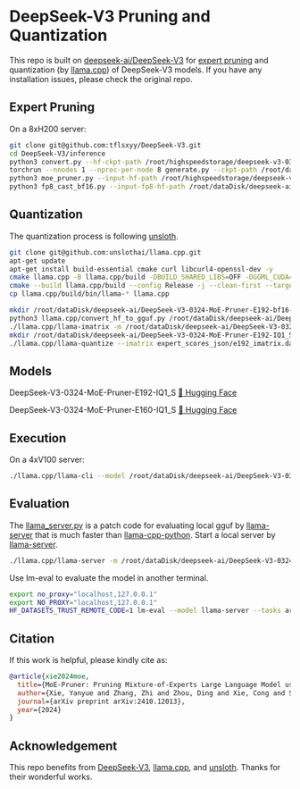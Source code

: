 <!-- markdownlint-disable first-line-h1 -->
<!-- markdownlint-disable html -->
<!-- markdownlint-disable no-duplicate-header -->
# DeepSeek-V3 Pruning and Quantization

This repo is built on [deepseek-ai/DeepSeek-V3](https://github.com/deepseek-ai/DeepSeek-V3) for [expert pruning](https://arxiv.org/abs/2410.12013) and quantization (by [llama.cpp](https://github.com/ggml-org/llama.cpp)) of DeepSeek-V3 models. If you have any installation issues, please check the original repo.

## Expert Pruning

On a 8xH200 server:

```bash
git clone git@github.com:tflsxyy/DeepSeek-V3.git
cd DeepSeek-V3/inference
python3 convert.py --hf-ckpt-path /root/highspeedstorage/deepseek-v3-0324-eu/deepseek-ai/DeepSeek-V3-0324 --save-path /root/dataDisk/deepseek-ai/DeepSeek-V3-0324-DS-E256MP8 --n-experts 256 --model-parallel 8
torchrun --nnodes 1 --nproc-per-node 8 generate.py --ckpt-path /root/dataDisk/deepseek-ai/DeepSeek-V3-0324-DS-E256MP8 --config configs/config_671B.json --track-expert-scores
python3 moe_pruner.py --input-hf-path /root/highspeedstorage/deepseek-v3-0324-eu/deepseek-ai/DeepSeek-V3-0324 --input-expert-scores config_671B_expert_scores_seqlen_8k.json --prune-expert 64 --output-hf-path /root/dataDisk/deepseek-ai/DeepSeek-V3-0324-MoE-Pruner-E192
python3 fp8_cast_bf16.py --input-fp8-hf-path /root/dataDisk/deepseek-ai/DeepSeek-V3-0324-MoE-Pruner-E192 --output-bf16-hf-path /root/dataDisk/deepseek-ai/DeepSeek-V3-0324-MoE-Pruner-E192-bf16
```

## Quantization

The quantization process is following [unsloth](https://unsloth.ai/blog/deepseek-v3-0324).

```bash
git clone git@github.com:unslothai/llama.cpp.git
apt-get update
apt-get install build-essential cmake curl libcurl4-openssl-dev -y
cmake llama.cpp -B llama.cpp/build -DBUILD_SHARED_LIBS=OFF -DGGML_CUDA=ON -DLLAMA_CURL=ON
cmake --build llama.cpp/build --config Release -j --clean-first --target llama-cli llama-bench llama-gguf-split llama-quantize llama-imatrix llama-server
cp llama.cpp/build/bin/llama-* llama.cpp
```
```bash
mkdir /root/dataDisk/deepseek-ai/DeepSeek-V3-0324-MoE-Pruner-E192-bf16-gguf/
python3 llama.cpp/convert_hf_to_gguf.py /root/dataDisk/deepseek-ai/DeepSeek-V3-0324-MoE-Pruner-E192-bf16 --outfile /root/dataDisk/deepseek-ai/DeepSeek-V3-0324-MoE-Pruner-E192-bf16-gguf/DeepSeek-V3-0324-MoE-Pruner-E192-bf16-gguf --outtype bf16 --split-max-size 50G
./llama.cpp/llama-imatrix -m /root/dataDisk/deepseek-ai/DeepSeek-V3-0324-MoE-Pruner-E192-bf16-gguf/DeepSeek-V3-0324-MoE-Pruner-E192-bf16-gguf-00001-of-00022.gguf -f expert_scores_json/mmlu.txt -o expert_scores_json/e192_imatrix.dat
mkdir /root/dataDisk/deepseek-ai/DeepSeek-V3-0324-MoE-Pruner-E192-IQ1_S/
./llama.cpp/llama-quantize --imatrix expert_scores_json/e192_imatrix.dat --keep-split /root/dataDisk/deepseek-ai/DeepSeek-V3-0324-MoE-Pruner-E192-bf16-gguf/DeepSeek-V3-0324-MoE-Pruner-E192-bf16-gguf-00001-of-00022.gguf /root/dataDisk/deepseek-ai/DeepSeek-V3-0324-MoE-Pruner-E192-IQ1_S/DeepSeek-V3-0324-MoE-Pruner-E192-IQ1_S.gguf IQ1_S
```

## Models

DeepSeek-V3-0324-MoE-Pruner-E192-IQ1_S [🤗 Hugging Face](https://huggingface.co/tflsxyy/DeepSeek-V3-0324-MoE-Pruner-E192-IQ1_S)

DeepSeek-V3-0324-MoE-Pruner-E160-IQ1_S [🤗 Hugging Face](https://huggingface.co/tflsxyy/DeepSeek-V3-0324-MoE-Pruner-E160-IQ1_S)

## Execution

On a 4xV100 server:

```bash
./llama.cpp/llama-cli --model /root/dataDisk/deepseek-ai/DeepSeek-V3-0324-MoE-Pruner-E192-IQ1_S/DeepSeek-V3-0324-MoE-Pruner-E192-IQ1_S-00001-of-00022.gguf  --cache-type-k q8_0 --threads 64 --n-gpu-layers 61 -no-cnv --prio 3 --temp 0.3 --min_p 0.01 --ctx-size 4096 --seed 3407 --prompt "<｜User｜>How are you doing?<｜Assistant｜>"
```

## Evaluation

The [llama_server.py](https://github.com/tflsxyy/lm_eval_gguf/blob/main/llama_server.py) is a patch code for evaluating local gguf by [llama-server](https://github.com/ggml-org/llama.cpp/tree/master/examples/server) that is much faster than [llama-cpp-python](https://github.com/abetlen/llama-cpp-python). Start a local server by [llama-server](https://github.com/ggml-org/llama.cpp/tree/master/examples/server).

```bash
./llama.cpp/llama-server -m /root/dataDisk/deepseek-ai/DeepSeek-V3-0324-MoE-Pruner-E160-IQ1_S/DeepSeek-V3-0324-MoE-Pruner-E160-IQ1_S-00001-of-00018.gguf -ngl 62
```

Use lm-eval to evaluate the model in another terminal.

```bash
export no_proxy="localhost,127.0.0.1"
export NO_PROXY="localhost,127.0.0.1"
HF_DATASETS_TRUST_REMOTE_CODE=1 lm-eval --model llama-server --tasks arc_challenge,arc_easy,boolq,hellaswag,mmlu,openbookqa,piqa,rte,winogrande --model_args base_url=http://127.0.0.1:8080
```

## Citation

If this work is helpful, please kindly cite as:

```bibtex
@article{xie2024moe,
  title={MoE-Pruner: Pruning Mixture-of-Experts Large Language Model using the Hints from Its Router},
  author={Xie, Yanyue and Zhang, Zhi and Zhou, Ding and Xie, Cong and Song, Ziang and Liu, Xin and Wang, Yanzhi and Lin, Xue and Xu, An},
  journal={arXiv preprint arXiv:2410.12013},
  year={2024}
}
```

## Acknowledgement

This repo benefits from [DeepSeek-V3](https://github.com/deepseek-ai/DeepSeek-V3), [llama.cpp](https://github.com/ggml-org/llama.cpp), and [unsloth](https://unsloth.ai/blog/deepseek-v3-0324). Thanks for their wonderful works.
